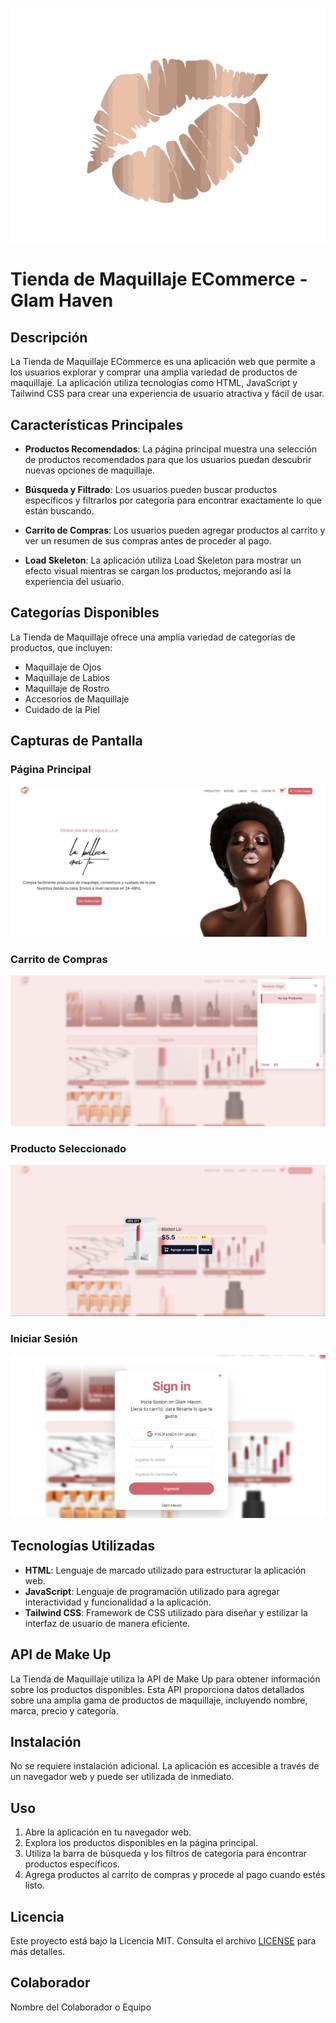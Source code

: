 <p align="center">
    <img src="./src/img/Logos/logo_1.png" alt="Página Principal">
</p>

# Tienda de Maquillaje ECommerce - Glam Haven

## Descripción

La Tienda de Maquillaje ECommerce es una aplicación web que permite a los usuarios explorar y comprar una amplia variedad de productos de maquillaje. La aplicación utiliza tecnologías como HTML, JavaScript y Tailwind CSS para crear una experiencia de usuario atractiva y fácil de usar.

## Características Principales

- **Productos Recomendados**: La página principal muestra una selección de productos recomendados para que los usuarios puedan descubrir nuevas opciones de maquillaje.

- **Búsqueda y Filtrado**: Los usuarios pueden buscar productos específicos y filtrarlos por categoría para encontrar exactamente lo que están buscando.

- **Carrito de Compras**: Los usuarios pueden agregar productos al carrito y ver un resumen de sus compras antes de proceder al pago.

- **Load Skeleton**: La aplicación utiliza Load Skeleton para mostrar un efecto visual mientras se cargan los productos, mejorando así la experiencia del usuario.

## Categorías Disponibles

La Tienda de Maquillaje ofrece una amplia variedad de categorías de productos, que incluyen:

- Maquillaje de Ojos
- Maquillaje de Labios
- Maquillaje de Rostro
- Accesorios de Maquillaje
- Cuidado de la Piel

## Capturas de Pantalla

### Página Principal
<p align="center">
    <img src="./src/img/pagePrincipal.jpg" alt="Página Principal">
</p>

### Carrito de Compras
<p align="center">
    <img src="./src/img/cart.jpg" alt="Carrito de Compras">
</p>

### Producto Seleccionado
<p align="center">
    <img src="./src/img/seleccion.jpg" alt="Producto Seleccionado">
</p>

### Iniciar Sesión
<p align="center">
    <img src="./src/img/card.session.jpg" alt="Iniciar Sesión">
</p>

## Tecnologías Utilizadas

- **HTML**: Lenguaje de marcado utilizado para estructurar la aplicación web.
- **JavaScript**: Lenguaje de programación utilizado para agregar interactividad y funcionalidad a la aplicación.
- **Tailwind CSS**: Framework de CSS utilizado para diseñar y estilizar la interfaz de usuario de manera eficiente.

## API de Make Up

La Tienda de Maquillaje utiliza la API de Make Up para obtener información sobre los productos disponibles. Esta API proporciona datos detallados sobre una amplia gama de productos de maquillaje, incluyendo nombre, marca, precio y categoría.

## Instalación

No se requiere instalación adicional. La aplicación es accesible a través de un navegador web y puede ser utilizada de inmediato.

## Uso

1. Abre la aplicación en tu navegador web.
2. Explora los productos disponibles en la página principal.
3. Utiliza la barra de búsqueda y los filtros de categoría para encontrar productos específicos.
4. Agrega productos al carrito de compras y procede al pago cuando estés listo.

## Licencia

Este proyecto está bajo la Licencia MIT. Consulta el archivo [LICENSE](LICENSE) para más detalles.

## Colaborador

Nombre del Colaborador o Equipo
